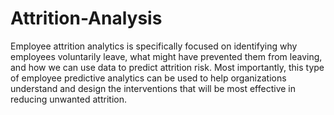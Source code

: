 # Attrition-Analysis

Employee attrition analytics is specifically focused on identifying why employees voluntarily leave, what might have prevented them from leaving, and how we can use data to predict attrition risk. Most importantly, this type of employee predictive analytics can be used to help organizations understand and design the interventions that will be most effective in reducing unwanted attrition.
